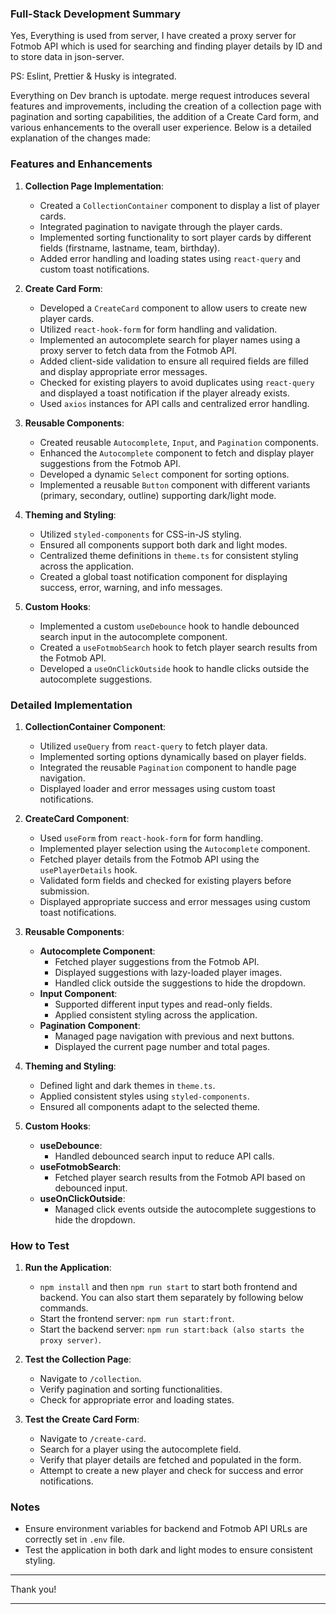 ### Full-Stack Development Summary

Yes, Everything is used from server, I have created a proxy server for Fotmob API which is used for searching and finding player details by ID and to store data in json-server.

PS: Eslint, Prettier & Husky is integrated.

Everything on Dev branch is uptodate. merge request introduces several features and improvements, including the creation of a collection page with pagination and sorting capabilities, the addition of a Create Card form, and various enhancements to the overall user experience. Below is a detailed explanation of the changes made:

### Features and Enhancements

1. **Collection Page Implementation**:
   - Created a `CollectionContainer` component to display a list of player cards.
   - Integrated pagination to navigate through the player cards.
   - Implemented sorting functionality to sort player cards by different fields (firstname, lastname, team, birthday).
   - Added error handling and loading states using `react-query` and custom toast notifications.

2. **Create Card Form**:
   - Developed a `CreateCard` component to allow users to create new player cards.
   - Utilized `react-hook-form` for form handling and validation.
   - Implemented an autocomplete search for player names using a proxy server to fetch data from the Fotmob API.
   - Added client-side validation to ensure all required fields are filled and display appropriate error messages.
   - Checked for existing players to avoid duplicates using `react-query` and displayed a toast notification if the player already exists.
   - Used `axios` instances for API calls and centralized error handling.

3. **Reusable Components**:
   - Created reusable `Autocomplete`, `Input`, and `Pagination` components.
   - Enhanced the `Autocomplete` component to fetch and display player suggestions from the Fotmob API.
   - Developed a dynamic `Select` component for sorting options.
   - Implemented a reusable `Button` component with different variants (primary, secondary, outline) supporting dark/light mode.

4. **Theming and Styling**:
   - Utilized `styled-components` for CSS-in-JS styling.
   - Ensured all components support both dark and light modes.
   - Centralized theme definitions in `theme.ts` for consistent styling across the application.
   - Created a global toast notification component for displaying success, error, warning, and info messages.

5. **Custom Hooks**:
   - Implemented a custom `useDebounce` hook to handle debounced search input in the autocomplete component.
   - Created a `useFotmobSearch` hook to fetch player search results from the Fotmob API.
   - Developed a `useOnClickOutside` hook to handle clicks outside the autocomplete suggestions.

### Detailed Implementation

1. **CollectionContainer Component**:
   - Utilized `useQuery` from `react-query` to fetch player data.
   - Implemented sorting options dynamically based on player fields.
   - Integrated the reusable `Pagination` component to handle page navigation.
   - Displayed loader and error messages using custom toast notifications.

2. **CreateCard Component**:
   - Used `useForm` from `react-hook-form` for form handling.
   - Implemented player selection using the `Autocomplete` component.
   - Fetched player details from the Fotmob API using the `usePlayerDetails` hook.
   - Validated form fields and checked for existing players before submission.
   - Displayed appropriate success and error messages using custom toast notifications.

3. **Reusable Components**:
   - **Autocomplete Component**:
     - Fetched player suggestions from the Fotmob API.
     - Displayed suggestions with lazy-loaded player images.
     - Handled click outside the suggestions to hide the dropdown.
   - **Input Component**:
     - Supported different input types and read-only fields.
     - Applied consistent styling across the application.
   - **Pagination Component**:
     - Managed page navigation with previous and next buttons.
     - Displayed the current page number and total pages.

4. **Theming and Styling**:
   - Defined light and dark themes in `theme.ts`.
   - Applied consistent styles using `styled-components`.
   - Ensured all components adapt to the selected theme.

5. **Custom Hooks**:
   - **useDebounce**:
     - Handled debounced search input to reduce API calls.
   - **useFotmobSearch**:
     - Fetched player search results from the Fotmob API based on debounced input.
   - **useOnClickOutside**:
     - Managed click events outside the autocomplete suggestions to hide the dropdown.

### How to Test

1. **Run the Application**:
   - `npm install` and then `npm run start` to start both frontend and backend. You can also start them separately by following below commands. 
   - Start the frontend server: `npm run start:front`.
   - Start the backend server: `npm run start:back (also starts the proxy server)`.

2. **Test the Collection Page**:
   - Navigate to `/collection`.
   - Verify pagination and sorting functionalities.
   - Check for appropriate error and loading states.

3. **Test the Create Card Form**:
   - Navigate to `/create-card`.
   - Search for a player using the autocomplete field.
   - Verify that player details are fetched and populated in the form.
   - Attempt to create a new player and check for success and error notifications.

### Notes

- Ensure environment variables for backend and Fotmob API URLs are correctly set in `.env` file.
- Test the application in both dark and light modes to ensure consistent styling.

---
Thank you!

---
